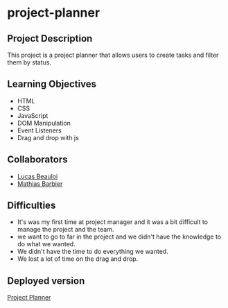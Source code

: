 # project-planner

## Project Description

This project is a project planner that allows users to create tasks and filter them by status.

## Learning Objectives

- HTML
- CSS
- JavaScript
- DOM Manipulation
- Event Listeners
- Drag and drop with js

## Collaborators

- [Lucas Beauloi](https://github.com/lbeauloi)
- [Mathias Barbier](https://github.com/PAZTEK1007)

## Difficulties

- It's was my first time at project manager and it was a bit difficult to manage the project and the team.
- we want to go to far in the project and we didn't have the knowledge to do what we wanted.
- We didn't have the time to do everything we wanted.
- We lost a lot of time on the drag and drop.

## Deployed version

[Project Planner](https://alexandrevdw.github.io/project-planner/)